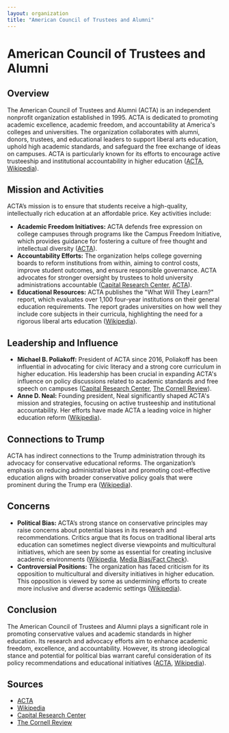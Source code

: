 ```yaml
---
layout: organization
title: "American Council of Trustees and Alumni"
---
```


# American Council of Trustees and Alumni

## Overview
The American Council of Trustees and Alumni (ACTA) is an independent nonprofit organization established in 1995. ACTA is dedicated to promoting academic excellence, academic freedom, and accountability at America's colleges and universities. The organization collaborates with alumni, donors, trustees, and educational leaders to support liberal arts education, uphold high academic standards, and safeguard the free exchange of ideas on campuses. ACTA is particularly known for its efforts to encourage active trusteeship and institutional accountability in higher education ([ACTA](https://www.goacta.org), [Wikipedia](https://en.wikipedia.org/wiki/American_Council_of_Trustees_and_Alumni)).

## Mission and Activities
ACTA’s mission is to ensure that students receive a high-quality, intellectually rich education at an affordable price. Key activities include:
- **Academic Freedom Initiatives:** ACTA defends free expression on college campuses through programs like the Campus Freedom Initiative, which provides guidance for fostering a culture of free thought and intellectual diversity ([ACTA](https://www.goacta.org)).
- **Accountability Efforts:** The organization helps college governing boards to reform institutions from within, aiming to control costs, improve student outcomes, and ensure responsible governance. ACTA advocates for stronger oversight by trustees to hold university administrations accountable ([Capital Research Center](https://capitalresearch.org), [ACTA](https://www.goacta.org)).
- **Educational Resources:** ACTA publishes the "What Will They Learn?" report, which evaluates over 1,100 four-year institutions on their general education requirements. The report grades universities on how well they include core subjects in their curricula, highlighting the need for a rigorous liberal arts education ([Wikipedia](https://en.wikipedia.org/wiki/American_Council_of_Trustees_and_Alumni)).

## Leadership and Influence
- **Michael B. Poliakoff:** President of ACTA since 2016, Poliakoff has been influential in advocating for civic literacy and a strong core curriculum in higher education. His leadership has been crucial in expanding ACTA's influence on policy discussions related to academic standards and free speech on campuses ([Capital Research Center](https://capitalresearch.org), [The Cornell Review](https://www.thecornellreview.org)).
- **Anne D. Neal:** Founding president, Neal significantly shaped ACTA's mission and strategies, focusing on active trusteeship and institutional accountability. Her efforts have made ACTA a leading voice in higher education reform ([Wikipedia](https://en.wikipedia.org/wiki/American_Council_of_Trustees_and_Alumni)).

## Connections to Trump
ACTA has indirect connections to the Trump administration through its advocacy for conservative educational reforms. The organization’s emphasis on reducing administrative bloat and promoting cost-effective education aligns with broader conservative policy goals that were prominent during the Trump era ([Wikipedia](https://en.wikipedia.org/wiki/American_Council_of_Trustees_and_Alumni)).

## Concerns
- **Political Bias:** ACTA’s strong stance on conservative principles may raise concerns about potential biases in its research and recommendations. Critics argue that its focus on traditional liberal arts education can sometimes neglect diverse viewpoints and multicultural initiatives, which are seen by some as essential for creating inclusive academic environments ([Wikipedia](https://en.wikipedia.org/wiki/American_Council_of_Trustees_and_Alumni), [Media Bias/Fact Check](https://mediabiasfactcheck.com)).
- **Controversial Positions:** The organization has faced criticism for its opposition to multicultural and diversity initiatives in higher education. This opposition is viewed by some as undermining efforts to create more inclusive and diverse academic settings ([Wikipedia](https://en.wikipedia.org/wiki/American_Council_of_Trustees_and_Alumni)).

## Conclusion
The American Council of Trustees and Alumni plays a significant role in promoting conservative values and academic standards in higher education. Its research and advocacy efforts aim to enhance academic freedom, excellence, and accountability. However, its strong ideological stance and potential for political bias warrant careful consideration of its policy recommendations and educational initiatives ([ACTA](https://www.goacta.org), [Wikipedia](https://en.wikipedia.org/wiki/American_Council_of_Trustees_and_Alumni)).

## Sources
- [ACTA](https://www.goacta.org)
- [Wikipedia](https://en.wikipedia.org/wiki/American_Council_of_Trustees_and_Alumni)
- [Capital Research Center](https://capitalresearch.org)
- [The Cornell Review](https://www.thecornellreview.org)
